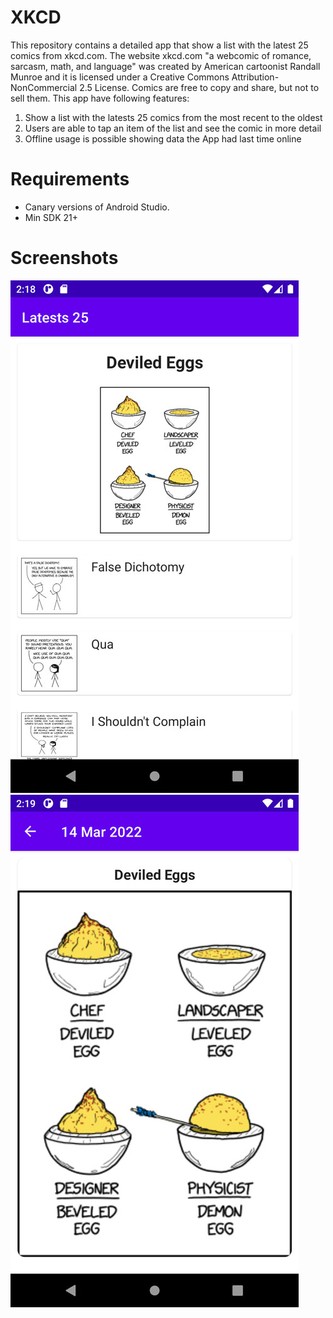 # XKCD
This repository contains a detailed app that show a list with the latest 25 comics from xkcd.com. The website xkcd.com "a webcomic of romance, sarcasm, math, and language" was created by American cartoonist Randall Munroe and it is licensed under a Creative Commons Attribution-NonCommercial 2.5 License. Comics are free to copy and share, but not to sell them.
This app have following features:
1. Show a list with the latests 25 comics from the most recent to the oldest
2. Users are able to tap an item of the list and see the comic in more detail
3. Offline usage is possible showing data the App had last time online
# Requirements
- Canary versions of Android Studio.
- Min SDK 21+
# Screenshots
![ScreenShot](/screenshots/screenshot_1.jpg)
![ScreenShot](/screenshots/screenshot_2.jpg)

